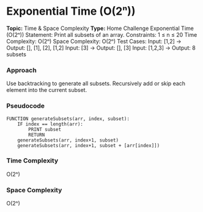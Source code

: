 # Exponential Time (O(2ⁿ))
**Topic:** Time & Space Complexity
**Type:** Home Challenge
Exponential Time (O(2ⁿ)) 
Statement: Print all subsets of an array. 
Constraints: 1 ≤ n ≤ 20 
Time Complexity: O(2ⁿ) 
Space Complexity: O(2ⁿ) 
Test Cases: 
Input: [1,2] → Output: [], [1], [2], [1,2] 
Input: [3] → Output: [], [3] 
Input: [1,2,3] → Output: 8 subsets 
### Approach
Use backtracking to generate all subsets. Recursively add or skip each element into the current subset.
### Pseudocode
```
FUNCTION generateSubsets(arr, index, subset):
    IF index == length(arr):
        PRINT subset
        RETURN
    generateSubsets(arr, index+1, subset)
    generateSubsets(arr, index+1, subset + [arr[index]])
```
### Time Complexity
O(2ⁿ)
### Space Complexity
O(2ⁿ)
